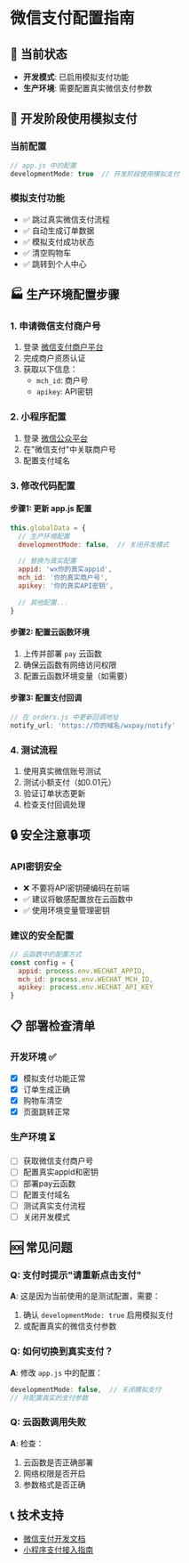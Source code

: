 # 微信支付配置指南

## 🚨 当前状态
- **开发模式**: 已启用模拟支付功能
- **生产环境**: 需要配置真实微信支付参数

## 🔧 开发阶段使用模拟支付

### 当前配置
```javascript
// app.js 中的配置
developmentMode: true  // 开发阶段使用模拟支付
```

### 模拟支付功能
- ✅ 跳过真实微信支付流程
- ✅ 自动生成订单数据
- ✅ 模拟支付成功状态
- ✅ 清空购物车
- ✅ 跳转到个人中心

## 🏭 生产环境配置步骤

### 1. 申请微信支付商户号
1. 登录 [微信支付商户平台](https://pay.weixin.qq.com)
2. 完成商户资质认证
3. 获取以下信息：
   - `mch_id`: 商户号
   - `apikey`: API密钥

### 2. 小程序配置
1. 登录 [微信公众平台](https://mp.weixin.qq.com)
2. 在"微信支付"中关联商户号
3. 配置支付域名

### 3. 修改代码配置

#### 步骤1: 更新 app.js 配置
```javascript
this.globalData = {
  // 生产环境配置
  developmentMode: false,  // 关闭开发模式
  
  // 替换为真实配置
  appid: 'wx你的真实appid',
  mch_id: '你的真实商户号',
  apikey: '你的真实API密钥',
  
  // 其他配置...
}
```

#### 步骤2: 配置云函数环境
1. 上传并部署 `pay` 云函数
2. 确保云函数有网络访问权限
3. 配置云函数环境变量（如需要）

#### 步骤3: 配置支付回调
```javascript
// 在 orders.js 中更新回调地址
notify_url: 'https://你的域名/wxpay/notify'
```

### 4. 测试流程
1. 使用真实微信账号测试
2. 测试小额支付（如0.01元）
3. 验证订单状态更新
4. 检查支付回调处理

## 🔒 安全注意事项

### API密钥安全
- ❌ 不要将API密钥硬编码在前端
- ✅ 建议将敏感配置放在云函数中
- ✅ 使用环境变量管理密钥

### 建议的安全配置
```javascript
// 云函数中的配置方式
const config = {
  appid: process.env.WECHAT_APPID,
  mch_id: process.env.WECHAT_MCH_ID,
  apikey: process.env.WECHAT_API_KEY
}
```

## 📋 部署检查清单

### 开发环境 ✅
- [x] 模拟支付功能正常
- [x] 订单生成正确
- [x] 购物车清空
- [x] 页面跳转正常

### 生产环境 ⏳
- [ ] 获取微信支付商户号
- [ ] 配置真实appid和密钥
- [ ] 部署pay云函数
- [ ] 配置支付域名
- [ ] 测试真实支付流程
- [ ] 关闭开发模式

## 🆘 常见问题

### Q: 支付时提示"请重新点击支付"
**A**: 这是因为当前使用的是测试配置，需要：
1. 确认 `developmentMode: true` 启用模拟支付
2. 或配置真实的微信支付参数

### Q: 如何切换到真实支付？
**A**: 修改 `app.js` 中的配置：
```javascript
developmentMode: false,  // 关闭模拟支付
// 并配置真实的支付参数
```

### Q: 云函数调用失败
**A**: 检查：
1. 云函数是否正确部署
2. 网络权限是否开启
3. 参数格式是否正确

## 📞 技术支持
- [微信支付开发文档](https://pay.weixin.qq.com/wiki/doc/api/index.html)
- [小程序支付接入指南](https://developers.weixin.qq.com/miniprogram/dev/api/payment/wx.requestPayment.html)